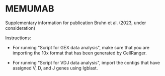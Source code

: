 # MEMUMAB
Supplementary information for publication Bruhn et al. (2023, under consideration)

Instructions:

* For running "Script for GEX data analysis", make sure that you are importing the 10x format that has been generated by CellRanger.

* For running "Script for VDJ data analysis", import the contigs that have assigned V, D, and J genes using Igblast.  
